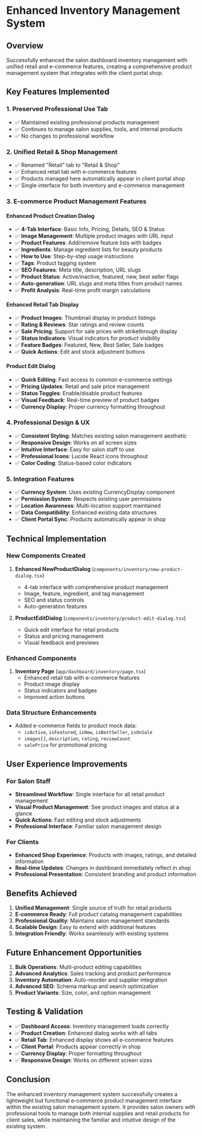 # Enhanced Inventory Management System

## Overview
Successfully enhanced the salon dashboard inventory management with unified retail and e-commerce features, creating a comprehensive product management system that integrates with the client portal shop.

## Key Features Implemented

### 1. **Preserved Professional Use Tab**
- ✅ Maintained existing professional products management
- ✅ Continues to manage salon supplies, tools, and internal products
- ✅ No changes to professional workflow

### 2. **Unified Retail & Shop Management**
- ✅ Renamed "Retail" tab to "Retail & Shop" 
- ✅ Enhanced retail tab with e-commerce features
- ✅ Products managed here automatically appear in client portal shop
- ✅ Single interface for both inventory and e-commerce management

### 3. **E-commerce Product Management Features**

#### **Enhanced Product Creation Dialog**
- ✅ **4-Tab Interface**: Basic Info, Pricing, Details, SEO & Status
- ✅ **Image Management**: Multiple product images with URL input
- ✅ **Product Features**: Add/remove feature lists with badges
- ✅ **Ingredients**: Manage ingredient lists for beauty products
- ✅ **How to Use**: Step-by-step usage instructions
- ✅ **Tags**: Product tagging system
- ✅ **SEO Features**: Meta title, description, URL slugs
- ✅ **Product Status**: Active/inactive, featured, new, best seller flags
- ✅ **Auto-generation**: URL slugs and meta titles from product names
- ✅ **Profit Analysis**: Real-time profit margin calculations

#### **Enhanced Retail Tab Display**
- ✅ **Product Images**: Thumbnail display in product listings
- ✅ **Rating & Reviews**: Star ratings and review counts
- ✅ **Sale Pricing**: Support for sale prices with strikethrough display
- ✅ **Status Indicators**: Visual indicators for product visibility
- ✅ **Feature Badges**: Featured, New, Best Seller, Sale badges
- ✅ **Quick Actions**: Edit and stock adjustment buttons

#### **Product Edit Dialog**
- ✅ **Quick Editing**: Fast access to common e-commerce settings
- ✅ **Pricing Updates**: Retail and sale price management
- ✅ **Status Toggles**: Enable/disable product features
- ✅ **Visual Feedback**: Real-time preview of product badges
- ✅ **Currency Display**: Proper currency formatting throughout

### 4. **Professional Design & UX**
- ✅ **Consistent Styling**: Matches existing salon management aesthetic
- ✅ **Responsive Design**: Works on all screen sizes
- ✅ **Intuitive Interface**: Easy for salon staff to use
- ✅ **Professional Icons**: Lucide React icons throughout
- ✅ **Color Coding**: Status-based color indicators

### 5. **Integration Features**
- ✅ **Currency System**: Uses existing CurrencyDisplay component
- ✅ **Permission System**: Respects existing user permissions
- ✅ **Location Awareness**: Multi-location support maintained
- ✅ **Data Compatibility**: Enhanced existing data structures
- ✅ **Client Portal Sync**: Products automatically appear in shop

## Technical Implementation

### **New Components Created**
1. **Enhanced NewProductDialog** (`components/inventory/new-product-dialog.tsx`)
   - 4-tab interface with comprehensive product management
   - Image, feature, ingredient, and tag management
   - SEO and status controls
   - Auto-generation features

2. **ProductEditDialog** (`components/inventory/product-edit-dialog.tsx`)
   - Quick edit interface for retail products
   - Status and pricing management
   - Visual feedback and previews

### **Enhanced Components**
1. **Inventory Page** (`app/dashboard/inventory/page.tsx`)
   - Enhanced retail tab with e-commerce features
   - Product image display
   - Status indicators and badges
   - Improved action buttons

### **Data Structure Enhancements**
- Added e-commerce fields to product mock data:
  - `isActive`, `isFeatured`, `isNew`, `isBestSeller`, `isOnSale`
  - `images[]`, `description`, `rating`, `reviewCount`
  - `salePrice` for promotional pricing

## User Experience Improvements

### **For Salon Staff**
- **Streamlined Workflow**: Single interface for all retail product management
- **Visual Product Management**: See product images and status at a glance
- **Quick Actions**: Fast editing and stock adjustments
- **Professional Interface**: Familiar salon management design

### **For Clients**
- **Enhanced Shop Experience**: Products with images, ratings, and detailed information
- **Real-time Updates**: Changes in dashboard immediately reflect in shop
- **Professional Presentation**: Consistent branding and product information

## Benefits Achieved

1. **Unified Management**: Single source of truth for retail products
2. **E-commerce Ready**: Full product catalog management capabilities
3. **Professional Quality**: Maintains salon management standards
4. **Scalable Design**: Easy to extend with additional features
5. **Integration Friendly**: Works seamlessly with existing systems

## Future Enhancement Opportunities

1. **Bulk Operations**: Multi-product editing capabilities
2. **Advanced Analytics**: Sales tracking and product performance
3. **Inventory Automation**: Auto-reorder and supplier integration
4. **Advanced SEO**: Schema markup and search optimization
5. **Product Variants**: Size, color, and option management

## Testing & Validation

- ✅ **Dashboard Access**: Inventory management loads correctly
- ✅ **Product Creation**: Enhanced dialog works with all tabs
- ✅ **Retail Tab**: Enhanced display shows all e-commerce features
- ✅ **Client Portal**: Products appear correctly in shop
- ✅ **Currency Display**: Proper formatting throughout
- ✅ **Responsive Design**: Works on different screen sizes

## Conclusion

The enhanced inventory management system successfully creates a lightweight but functional e-commerce product management interface within the existing salon management system. It provides salon owners with professional tools to manage both internal supplies and retail products for client sales, while maintaining the familiar and intuitive design of the existing system.
